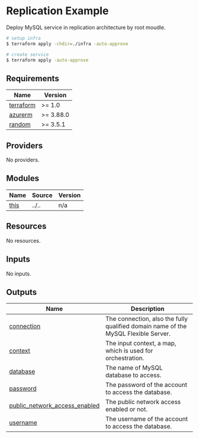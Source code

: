 # Replication Example

Deploy MySQL service in replication architecture by root moudle.

```bash
# setup infra
$ terraform apply -chdir=./infra -auto-approve

# create service
$ terraform apply -auto-approve
```

<!-- BEGIN_TF_DOCS -->
## Requirements

| Name | Version |
|------|---------|
| <a name="requirement_terraform"></a> [terraform](#requirement\_terraform) | >= 1.0 |
| <a name="requirement_azurerm"></a> [azurerm](#requirement\_azurerm) | >= 3.88.0 |
| <a name="requirement_random"></a> [random](#requirement\_random) | >= 3.5.1 |

## Providers

No providers.

## Modules

| Name | Source | Version |
|------|--------|---------|
| <a name="module_this"></a> [this](#module\_this) | ../.. | n/a |

## Resources

No resources.

## Inputs

No inputs.

## Outputs

| Name | Description |
|------|-------------|
| <a name="output_connection"></a> [connection](#output\_connection) | The connection, also the fully qualified domain name of the MySQL Flexible Server. |
| <a name="output_context"></a> [context](#output\_context) | The input context, a map, which is used for orchestration. |
| <a name="output_database"></a> [database](#output\_database) | The name of MySQL database to access. |
| <a name="output_password"></a> [password](#output\_password) | The password of the account to access the database. |
| <a name="output_public_network_access_enabled"></a> [public\_network\_access\_enabled](#output\_public\_network\_access\_enabled) | The public network access enabled or not. |
| <a name="output_username"></a> [username](#output\_username) | The username of the account to access the database. |
<!-- END_TF_DOCS -->